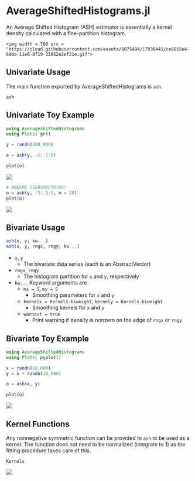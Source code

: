 # AverageShiftedHistograms.jl


An Average Shifted Histogram (ASH) estimator is essentially a kernel density calculated
with a fine-partition histogram.

```@raw html
<img width = 700 src = "https://cloud.githubusercontent.com/assets/8075494/17938441/ce8815e4-69da-11e6-8f19-33052e2ef21e.gif">
```


## Univariate Usage

The main function exported by AverageShiftedHistograms is `ash`.

```@docs
ash
```

## Univariate Toy Example
```julia
using AverageShiftedHistograms
using Plots; gr()

y = randn(100_000)

o = ash(y, -5:.1:5)

plot(o)
```
![](https://cloud.githubusercontent.com/assets/8075494/17912630/9267e1c0-6949-11e6-92d8-c2d93f96707b.png)


```julia
# BEWARE OVERSMOOTHING!
o = ash(y, -5:.1:5, m = 20)
plot(o)
```
![](https://cloud.githubusercontent.com/assets/8075494/17917468/bfd17c2a-6971-11e6-9ffd-93baee75f5a7.png)


## Bivariate Usage
```julia
ash(x, y; kw...)
ash(x, y, rngx, rngy; kw...)
```
- `x`, `y`
    - The bivariate data series (each is an AbstractVector)
- `rngx`, `rngy`
    - The histogram partition for `x` and `y`, respectively
- `kw...` Keyword arguments are
    - `mx = 5`, `my = 5`
        - Smoothing parameters for `x` and `y`
    - `kernelx = Kernels.biweight`, `kernely = Kernels.biweight`
        - Smoothing kernels for `x` and `y`
    - `warnout = true`
        - Print warning if density is nonzero on the edge of `rngx` or `rngy`


## Bivariate Toy Example
```julia
using AverageShiftedHistograms
using Plots; pyplot()

x = randn(10_000)
y = x + randn(10_000)

o = ash(x, y)

plot(o)
```

![](https://cloud.githubusercontent.com/assets/8075494/17917725/df56f456-6973-11e6-9347-abc82e262a82.png)

## Kernel Functions

Any nonnegative symmetric function can be provided to `ash` to be used as a kernel.  The function does not need to be normalized (integrate to 1) as the fitting procedure takes care of this.

```@docs
Kernels
```


![](https://user-images.githubusercontent.com/8075494/30523575-acd48de2-9bb1-11e7-8f0f-3ce2ab09c713.png)

